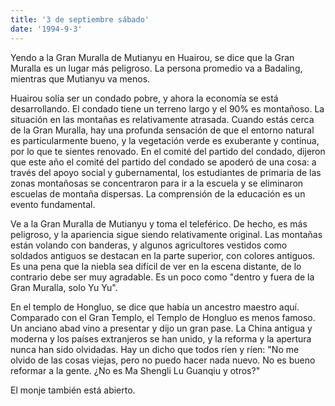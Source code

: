 ```yaml
---
title: '3 de septiembre sábado'
date: '1994-9-3'
---
```


Yendo a la Gran Muralla de Mutianyu en Huairou, se dice que la Gran Muralla es un lugar más peligroso. La persona promedio va a Badaling, mientras que Mutianyu va menos.

Huairou solía ser un condado pobre, y ahora la economía se está desarrollando. El condado tiene un terreno largo y el 90% es montañoso. La situación en las montañas es relativamente atrasada. Cuando estás cerca de la Gran Muralla, hay una profunda sensación de que el entorno natural es particularmente bueno, y la vegetación verde es exuberante y continua, por lo que te sientes renovado. En el comité del partido del condado, dijeron que este año el comité del partido del condado se apoderó de una cosa: a través del apoyo social y gubernamental, los estudiantes de primaria de las zonas montañosas se concentraron para ir a la escuela y se eliminaron escuelas de montaña dispersas. La comprensión de la educación es un evento fundamental.

Ve a la Gran Muralla de Mutianyu y toma el teleférico. De hecho, es más peligroso, y la apariencia sigue siendo relativamente original. Las montañas están volando con banderas, y algunos agricultores vestidos como soldados antiguos se destacan en la parte superior, con colores antiguos. Es una pena que la niebla sea difícil de ver en la escena distante, de lo contrario debe ser muy agradable. Es un poco como "dentro y fuera de la Gran Muralla, solo Yu Yu".

En el templo de Hongluo, se dice que había un ancestro maestro aquí. Comparado con el Gran Templo, el Templo de Hongluo es menos famoso. Un anciano abad vino a presentar y dijo un gran pase. La China antigua y moderna y los países extranjeros se han unido, y la reforma y la apertura nunca han sido olvidadas. Hay un dicho que todos ríen y ríen: "No me olvido de las cosas viejas, pero no puedo hacer nada nuevo. No es bueno reformar a la gente. ¿No es Ma Shengli Lu Guanqiu y otros?"

El monje también está abierto.

